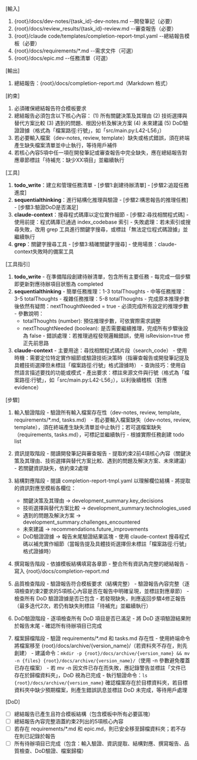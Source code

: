 [輸入]
  1. {root}/docs/dev-notes/{task_id}-dev-notes.md --開發筆記（必要）
  2. {root}/docs/review_results/{task_id}-review.md --審查報告（必要）
  3. {root}/claude code/templates/completion-report-tmpl.yaml --總結報告模板（必要）
  4. {root}/docs/requirements/*.md --需求文件（可選）
  5. {root}/docs/epic.md --任務清單（可選）

[輸出]
  1. 總結報告：{root}/docs/completion-report.md（Markdown 格式）

[約束]
  1. 必須確保總結報告符合模板要求
  2. 總結報告必須包含以下核心內容：
    (1) 所有關鍵決策及其理由
    (2) 技術選擇與替代方案比較
    (3) 遇到的問題、根因分析及解決方案
    (4) 未來建議
    (5) DoD驗證證據（格式為「檔案路徑:行號」，如「src/main.py:L42-L56」）
  3. 若必要輸入檔案（dev-notes, review, template）缺失或格式錯誤，須在終端產生缺失檔案清單並中止執行，等待用戶補件
  4. 若核心內容5項中任一項在開發筆記或審查報告中完全缺失，應在總結報告對應章節標註「待補充：缺少XX項目」並繼續執行

[工具]
  1. **todo_write**：建立和管理任務清單
    - [步驟1:創建待辦清單]
    - [步驟2:追蹤任務進度]
  2. **sequentialthinking**：進行結構化推理與驗證
    - [步驟2:構思報告的推理任務]
    - [步驟3:驗證DoD是否滿足]
  3. **claude-context**：搜尋程式碼庫以定位實作細節
    - [步驟2:尋找相關程式碼]
    - 使用前提：程式碼庫已通過 index_codebase 索引
    - 失敗處理：若未索引或搜尋失敗，改用 grep 工具進行關鍵字搜尋，或標註「無法定位程式碼證據」並繼續執行
  4. **grep**：關鍵字搜尋工具
    - [步驟3:精確關鍵字搜尋]
    - 使用場景：claude-context失敗時的備案工具

[工具指引]
  1. **todo_write**
    - 在準備階段創建待辦清單，包含所有主要任務
    - 每完成一個步驟即更新對應待辦項目狀態為 completed
  2. **sequentialthinking**
    - 簡單任務推理：1-3 totalThoughts
    - 中等任務推理：3-5 totalThoughts
    - 複雜任務推理：5-8 totalThoughts
    - 完成原本推理步數後依然有疑問：nextThoughtNeeded = true
    - 必須完成所有設定的推理步數
    - 參數說明：
      * totalThoughts (number): 預估推理步數，可依實際需求調整
      * nextThoughtNeeded (boolean): 是否需要繼續推理，完成所有步驟後設為 false
    - 錯誤處理：若推理過程發現邏輯錯誤，使用 isRevision=true 修正先前思路
  3. **claude-context**
    - 主要用途：尋找相關程式碼片段（search_code）
    - 使用時機：需要定位特定實作細節或驗證技術決策時（指審查報告或開發筆記提及具體技術選擇但未標註「檔案路徑:行號」格式證據時）
    - 查詢技巧：使用自然語言描述要找的功能或模式
    - 產出要求：標註來源文件與行號（格式為「檔案路徑:行號」，如「src/main.py:L42-L56」），以利後續稽核（對應 evidence）

[步驟]
  1. 輸入驗證階段
    - 驗證所有輸入檔案存在性（dev-notes, review, template, requirements/*.md, tasks.md）
    - 若必要輸入檔案缺失（dev-notes, review, template），須在終端產生缺失清單並中止執行；若可選檔案缺失（requirements, tasks.md），可標記並繼續執行
    - 根據實際任務創建 todo list

  2. 資訊提取階段
    - 閱讀開發筆記與審查報告
    - 提取約束2前4項核心內容（關鍵決策及其理由、技術選擇與替代方案比較、遇到的問題及解決方案、未來建議）
    - 若關鍵資訊缺失，依約束2處理

  3. 結構對應階段
    - 閱讀 completion-report-tmpl.yaml 以理解欄位結構
    - 將提取的資訊對應至模板各欄位：
      * 關鍵決策及其理由 → development_summary.key_decisions
      * 技術選擇與替代方案比較 → development_summary.technologies_used
      * 遇到的問題及解決方案 → development_summary.challenges_encountered
      * 未來建議 → recommendations.future_improvements
      * DoD驗證證據 → 報告末尾驗證結果區塊
    - 使用 claude-context 搜尋程式碼以補充實作細節（當報告提及具體技術選擇但未標註「檔案路徑:行號」格式證據時）

  4. 撰寫報告階段
    - 依據模板結構填寫各章節
    - 整合所有資訊為完整的總結報告
    - 寫入 {root}/docs/completion-report.md

  5. 品質檢查階段
    - 驗證報告符合模板要求（結構完整）
    - 驗證報告內容完整（逐項檢查約束2要求的5項核心內容是否在報告中明確呈現，並標註對應章節）
    - 檢查所有 DoD 驗證證據是否已包含
    - 若發現缺失，則應返回步驟4修正報告（最多迭代2次，若仍有缺失則標註「待補充」並繼續執行）

  6. DoD驗證階段
    - 逐項檢查所有 DoD 項目是否已滿足
    - 將 DoD 逐項驗證結果附於報告末尾
    - 確認所有待辦項目已完成

  7. 檔案歸檔階段
    - 驗證 requirements/*.md 和 tasks.md 存在性
    - 使用終端命令將檔案移至 {root}/docs/archive/{version_name}/（若資料夾不存在，則先創建）
    - 建議命令：`mkdir -p {root}/docs/archive/{version_name} && mv -n {files} {root}/docs/archive/{version_name}/`（使用 -n 參數避免覆蓋已存在檔案）
    - 若 mv -n 因文件已存在而失敗，應記錄警告並標註「文件已存在於歸檔資料夾」，DoD 視為已完成
    - 執行驗證命令：`ls {root}/docs/archive/{version_name}` 確認檔案存在於目標資料夾，若目標資料夾中缺少預期檔案，則產生錯誤訊息並標註 DoD 未完成，等待用戶處理

[DoD]
  - [ ] 總結報告已產生且符合模板結構（包含模板中所有必要區塊）
  - [ ] 總結報告內容完整涵蓋約束2列出的5項核心內容
  - [ ] 若存在 requirements/*.md 和 epic.md，則已安全移至歸檔資料夾；若不存在則已記錄於報告
  - [ ] 所有待辦項目已完成（包含：輸入驗證、資訊提取、結構對應、撰寫報告、品質檢查、DoD驗證、檔案歸檔）